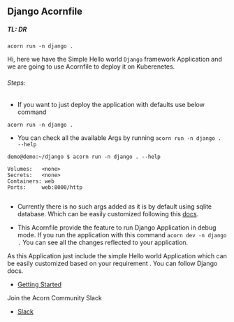 ## Django Acornfile

##### TL: DR 
```
acorn run -n django .
```

Hi, here we have the Simple Hello world `Django` framework Application and we are going to use Acornfile to deploy it on Kuberenetes.

###### Steps:

- If you want to just deploy the application with defaults use below command
```
acorn run -n django .
```

- You can check all the available Args by running `acorn run -n django . --help`
```
demo@demo:~/django $ acorn run -n django . --help

Volumes:   <none>
Secrets:   <none>
Containers: web
Ports:     web:8000/http      
  
```
- Currently there is no such args added as it is by default using sqlite database. Which can be easily customized following this [docs](https://docs.djangoproject.com/en/4.2/intro/install/#set-up-a-database). 

- This Acornfile provide the feature to run Django Application in debug mode. If you run the application with this command `acorn dev -n django .`
You can see all the changes reflected to your application.

As this Application just include the simple Hello world Application which can be easily customized based on your requirement . You can follow Django docs.

- [Getting Started](https://docs.djangoproject.com/en/4.2/intro/tutorial01/)

Join the Acorn Community Slack

- [Slack](http://slack.acorn.io/)